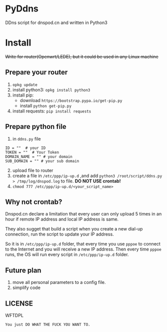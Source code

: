 # PyDdns
DDns script for dnspod.cn and written in Python3

# Install
~~Write for router(Openwrt/LEDE), but it could be used in any Linux machine~~

## Prepare your router
1. ```opkg update```
2. install python3: ```opkg install python3```
3. install pip:
    - download ```https://bootstrap.pypa.io/get-pip.py```
    - install ```python get-pip.py```
4. install requests: ```pip install requests```

## Prepare python file
1. in ```ddns.py``` file
```
ID = ""  # your ID
TOKEN = ""  # Your Token
DOMAIN_NAME = "" # your domain
SUB_DOMAIN = "" # your sub domain
```
2. upload file to router
3. create a file in ```/etc/ppp/ip-up.d``` ,and add ```python3 /root/script/ddns.py > /tmp/log/dnspod.log``` to file.
**DO NOT USE crontab!**
4. ```chmod 777 /etc/ppp/ip-up.d/<your_script_name>```

## Why not crontab?
Dnspod.cn declare a limitation that every user can only upload 5 times in an hour if remote IP address and local IP address is same.

They also sugget that build a script when you create a new dial-up connection, run the script to update your IP address.

So it is in ```/etc/ppp/ip-up.d``` folder, that every time you use ```pppoe``` to connect to the Internet and you will receive a new IP address. Then every time ```pppoe``` runs, the OS will run every script in ```/etc/ppp/ip-up.d``` folder.

## Future plan
1. move all personal parameters to a config file.
2. simplify code

## LICENSE
WFTDPL
```
You just DO WHAT THE FUCK YOU WANT TO.
```